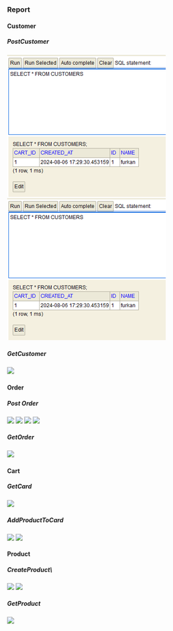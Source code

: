 ### Report
#### Customer
##### PostCustomer

![](pictures/Screenshot%202024-08-06%20173001.png) 
![](pictures/Screenshot%202024-08-06%20173001.png) 

##### GetCustomer
![](pictures/Pasted%image%20240806174056.png)

#### Order
##### Post Order
![](pictures/Pasted%image%20240807125107.png)
![](pictures/Pasted%image%20240807125204.png)
![](pictures/Pasted%image%20240807131104.png)
![](pictures/Pasted%image%20240807131122.png)

##### GetOrder
![](pictures/Pasted%image%20240807131033.png)
#### Cart

##### GetCard
![](pictures/Pasted%image%20240807124605.png)
##### AddProductToCard
![](pictures/Pasted%image%20240807124816.png)
![](pictures/Pasted%image%20240807124844.png)

#### Product
##### CreateProduct\
![](pictures/Pasted%image%20240806174453.png)
![](pictures/Pasted%image%20240806174525.png)
##### GetProduct
![](pictures/Pasted%image%20240806175658.png)
